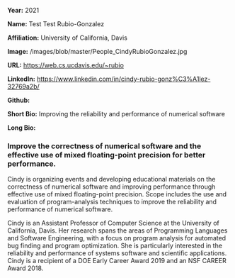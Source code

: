 **Year:** 2021

**Name:** Test Test Rubio-Gonzalez

**Affiliation:** University of California, Davis

**Image:** /images/blob/master/People_CindyRubioGonzalez.jpg

**URL:** https://web.cs.ucdavis.edu/~rubio

**LinkedIn:** https://www.linkedin.com/in/cindy-rubio-gonz%C3%A1lez-32769a2b/

**Github:** 

**Short Bio:** Improving the reliability and performance of numerical software

**Long Bio:** 
### Improve the correctness of numerical software and the effective use of mixed floating-point precision for better performance.

Cindy is organizing events and developing educational materials on the correctness of numerical software and improving performance through effective use of mixed floating-point precision.  Scope includes the use and evaluation of program-analysis techniques to improve the reliability and performance of numerical software.  

Cindy is an Assistant Professor of Computer Science at the University of California, Davis. Her research spans the areas of Programming Languages and Software Engineering, with a focus on program analysis for automated bug finding and program optimization. She is particularly interested in the reliability and performance of systems software and scientific applications. Cindy is a recipient of a DOE Early Career Award 2019 and an NSF CAREER Award 2018.
